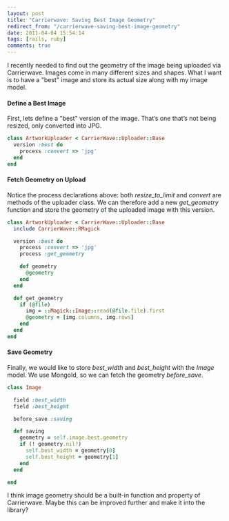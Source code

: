```yaml
---
layout: post
title: "Carrierwave: Saving Best Image Geometry"
redirect_from: "/carrierwave-saving-best-image-geometry"
date: 2011-04-04 15:54:14
tags: [rails, ruby]
comments: true
---
```

I recently needed to find out the geometry of the image being uploaded via Carrierwave. Images come in many different sizes and shapes. What I want is to have a "best" image and store its actual size along with my image model.

#### Define a Best Image

First, lets define a "best" version of the image. That’s one that’s not being resized, only converted into JPG.

```ruby
class ArtworkUploader < CarrierWave::Uploader::Base
  version :best do
    process :convert => 'jpg'
  end
end
```

#### Fetch Geometry on Upload

Notice the process declarations above: both _resize_to_limit_ and _convert_ are methods of the uploader class. We can therefore add a new _get_geometry_ function and store the geometry of the uploaded image with this version.

```ruby
class ArtworkUploader < CarrierWave::Uploader::Base
  include CarrierWave::RMagick

  version :best do
    process :convert => 'jpg'
    process :get_geometry

    def geometry
      @geometry
    end
  end

  def get_geometry
    if (@file)
      img = ::Magick::Image::read(@file.file).first
      @geometry = [img.columns, img.rows]
    end
  end
end
```

#### Save Geometry

Finally, we would like to store _best_width_ and _best_height_ with the _Image_ model. We use MongoId, so we can fetch the geometry _before_save_.

```ruby
class Image

  field :best_width
  field :best_height

  before_save :saving

  def saving
    geometry = self.image.best.geometry
    if (! geometry.nil?)
      self.best_width = geometry[0]
      self.best_height = geometry[1]
    end
  end

end
```

I think image geometry should be a built-in function and property of Carrierwave. Maybe this can be improved further and make it into the library?
